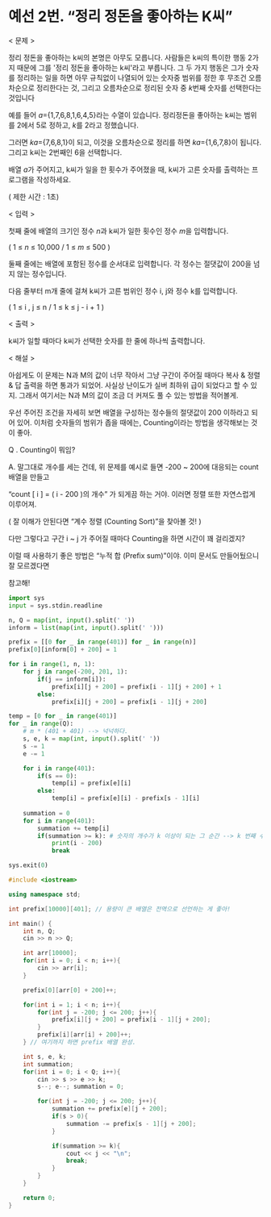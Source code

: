 # 예선 2번. “정리 정돈을 좋아하는 K씨”

< 문제 > 

 정리 정돈을 좋아하는 k씨의 본명은 아무도 모릅니다. 사람들은 k씨의 특이한 행동 2가지 때문에 
그를 '정리 정돈을 좋아하는 k씨'라고 부릅니다. 그 두 가지 행동은 그가 숫자를 정리하는 일을 하면 아무 규칙없이 나열되어 있는 숫자중 범위를 정한 후 무조건 오름차순으로 정리한다는 것, 그리고 
오름차순으로 정리된 숫자 중 *k*번째 숫자를 선택한다는 것입니다

 예를 들어 *a*={1,7,6,8,1,6,4,5}라는 수열이 있습니다. 정리정돈을 좋아하는 k씨는 범위를 2에서 5로 
정하고, *k*를 2라고 정했습니다.

그러면 *ka*={7,6,8,1}이 되고, 이것을 오름차순으로 정리를 하면 *ka*={1,6,7,8}이 됩니다. 그리고 k씨는 
2번째인 6을 선택합니다.

배열 *a*가 주어지고, k씨가 일을 한 횟수가 주어졌을 때, k씨가 고른 숫자를 출력하는 프로그램을 작성하세요.

( 제한 시간 : 1초) 

< 입력 > 

 첫째 줄에 배열의 크기인 정수 *n*과 k씨가 일한 횟수인 정수 *m*을 입력합니다.

( 1 ≤ *n* ≤ 10,000 / 1 ≤ *m* ≤ 500 ) 

 둘째 줄에는 배열에 포함된 정수를 순서대로 입력합니다. 각 정수는 절댓값이 200을 넘지 않는 정수입니다. 

 다음 줄부터 m개 줄에 걸쳐 k씨가 고른 범위인 정수 i, j와 정수 k를 입력합니다. 

( 1 ≤ i , j ≤ n / 1 ≤ k ≤ j - i + 1 ) 

< 출력 > 

 k씨가 일할 때마다 k씨가 선택한 숫자를 한 줄에 하나씩 출력합니다. 

< 해설 > 

 아쉽게도 이 문제는 N과 M의 값이 너무 작아서 그냥 구간이 주어질 때마다 복사 & 정렬 & 답 출력을 하면 통과가 되었어. 사실상 난이도가 실버 최하위 급이 되었다고 할 수 있지. 그래서 여기서는 
N과 M의 값이 조금 더 커져도 풀 수 있는 방법을 적어볼게. 

 우선 주어진 조건을 자세히 보면 배열을 구성하는 정수들의 절댓값이 200 이하라고 되어 있어. 
이처럼 숫자들의 범위가 좁을 때에는, Counting이라는 방법을 생각해보는 것이 좋아. 

Q . Counting이 뭐임? 

A. 말그대로 개수를 세는 건데, 위 문제를 예시로 들면 -200 ~ 200에 대응되는 count 배열을 만들고 

   “count [ i ] = ( i - 200 )의 개수” 가 되게끔 하는 거야. 이러면 정렬 또한 자연스럽게 이루어져. 

   ( 잘 이해가 안된다면 “계수 정렬 (Counting Sort)”을 찾아볼 것! )

다만 그렇다고 구간 i ~ j 가 주어질 때마다 Counting을 하면 시간이 꽤 걸리겠지?

이럴 때 사용하기 좋은 방법은 “누적 합 (Prefix sum)”이야. 이미 문서도 만들어뒀으니 잘 모르겠다면

참고해! 

 

```python
import sys 
input = sys.stdin.readline 

n, Q = map(int, input().split(' ')) 
inform = list(map(int, input().split(' ')))

prefix = [[0 for _ in range(401)] for _ in range(n)]
prefix[0][inform[0] + 200] = 1 

for i in range(1, n, 1):
    for j in range(-200, 201, 1): 
        if(j == inform[i]): 
            prefix[i][j + 200] = prefix[i - 1][j + 200] + 1 
        else: 
            prefix[i][j + 200] = prefix[i - 1][j + 200] 

temp = [0 for _ in range(401)]
for _ in range(Q): 
    # m * (401 + 401) --> 넉넉하다. 
    s, e, k = map(int, input().split(' ')) 
    s -= 1 
    e -= 1 

    for i in range(401): 
        if(s == 0): 
            temp[i] = prefix[e][i]
        else: 
            temp[i] = prefix[e][i] - prefix[s - 1][i] 
    
    summation = 0 
    for i in range(401):
        summation += temp[i] 
        if(summation >= k): # 숫자의 개수가 k 이상이 되는 그 순간 --> k 번째 수. 
            print(i - 200)
            break

sys.exit(0) 
```

```cpp
#include <iostream>

using namespace std;

int prefix[10000][401]; // 용량이 큰 배열은 전역으로 선언하는 게 좋아! 

int main() {
    int n, Q; 
    cin >> n >> Q; 

    int arr[10000]; 
    for(int i = 0; i < n; i++){
        cin >> arr[i]; 
    }

    prefix[0][arr[0] + 200]++; 

    for(int i = 1; i < n; i++){
        for(int j = -200; j <= 200; j++){
            prefix[i][j + 200] = prefix[i - 1][j + 200]; 
        }
        prefix[i][arr[i] + 200]++; 
    } // 여기까지 하면 prefix 배열 완성. 

    int s, e, k; 
    int summation; 
    for(int i = 0; i < Q; i++){
        cin >> s >> e >> k; 
        s--; e--; summation = 0; 

        for(int j = -200; j <= 200; j++){
            summation += prefix[e][j + 200]; 
            if(s > 0){
                summation -= prefix[s - 1][j + 200]; 
            }

            if(summation >= k){
                cout << j << "\n"; 
                break; 
            }
        }
    }

    return 0; 
}
```